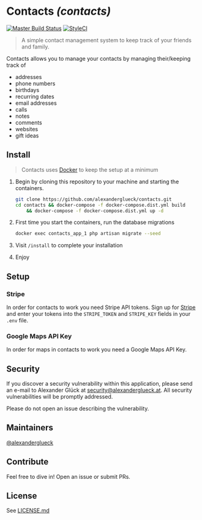 # Contacts _(contacts)_

[![Master Build Status][travis-image]][travis-url]
[![StyleCI][styleci-image]][styleci-url]

> A simple contact management system to keep track of your friends and family. 

Contacts allows you to manage your contacts by managing their/keeping track of
 - addresses
 - phone numbers
 - birthdays
 - recurring dates
 - email addresses
 - calls
 - notes
 - comments
 - websites
 - gift ideas

## Install

> Contacts uses [Docker](https://www.docker.com/) to keep the setup at a minimum 

1. Begin by cloning this repository to your machine and starting the containers.
    ```bash
    git clone https://github.com/alexanderglueck/contacts.git
    cd contacts && docker-compose -f docker-compose.dist.yml build 
        && docker-compose -f docker-compose.dist.yml up -d
    ``` 

2. First time you start the containers, run the database migrations
    ```bash
    docker exec contacts_app_1 php artisan migrate --seed
   ```

3. Visit `/install` to complete your installation

4. Enjoy

## Setup
### Stripe
In order for contacts to work you need Stripe API tokens. 
Sign up for [Stripe] and enter your tokens into the `STRIPE_TOKEN` and 
`STRIPE_KEY` fields in your `.env` file. 

### Google Maps API Key
In order for maps in contacts to work you need a Google Maps API Key. 

## Security

If you discover a security vulnerability within this application, please send an e-mail to Alexander Glück at security@alexanderglueck.at. 
All security vulnerabilities will be promptly addressed.

Please do not open an issue describing the vulnerability. 

## Maintainers

[@alexanderglueck][maintainer-alexanderglueck]

## Contribute

Feel free to dive in! Open an issue or submit PRs.

## License

See [LICENSE.md](LICENSE.md)

[travis-image]: https://travis-ci.org/alexanderglueck/contacts.svg?branch=master
[travis-url]: https://travis-ci.org/alexanderglueck/contacts

[styleci-image]: https://styleci.io/repos/117006875/shield?branch=master
[styleci-url]: https://styleci.io/repos/117006875

[maintainer-alexanderglueck]: https://github.com/alexanderglueck

[Stripe]: https://stripe.com
